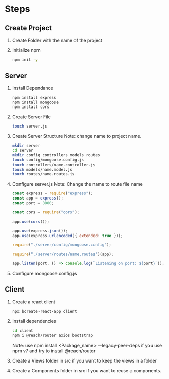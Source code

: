 # Steps

## Create Project

1. Create Folder with the name of the project
2. Initialize npm

   ```bash
   npm init -y
   ```

## Server

1. Install Dependance

   ```bash
   npm install express
   npm install mongoose
   npm install cors
   ```

2. Create Server File

   ```bash
   touch server.js
   ```

3. Create Server Structure
   Note: change name to project name.

   ```bash
   mkdir server
   cd server
   mkdir config controllers models routes
   touch config/mongoose.config.js
   touch controllers/name.controller.js
   touch models/name.model.js
   touch routes/name.routes.js
   ```

4. Configure server.js
   Note: Change the name to route file name

   ```js
   const express = require("express");
   const app = express();
   const port = 8000;

   const cors = require("cors");

   app.use(cors());

   app.use(express.json());
   app.use(express.urlencoded({ extended: true }));

   require("./server/config/mongoose.config");

   require("./server/routes/name.routes")(app);

   app.listen(port, () => console.log(`Listening on port: ${port}`));
   ```

5. Configure mongoose.config.js

## Client

1. Create a react client

   ```bash
   npx bcreate-react-app client
   ```

2. Install dependencies

   ```bash
   cd client
   npm i @reach/router axios bootstrap
   ```

   Note: use npm install <Package_name> --legacy-peer-deps if you use npm v7 and try to install @reach/router

3. Create a Views folder in src if you want to keep the views in a folder
4. Create a Components folder in src if you want to reuse a components.
